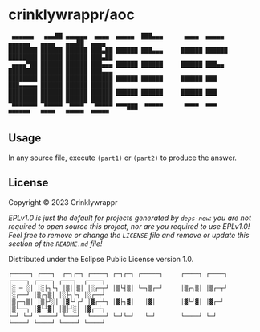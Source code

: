 # crinklywrappr/aoc

```
 ▄▄▄▄▄▄   ▄▄▄██ ▄▄▄▄▄▄  ▄▄▄▄  ▄▄▄▄▄  ███▄▄▄      ▄▄▄▄  ▄▄▄▄▄       ▄▄▄▄▄▄   ▄▄▄▄   ▄▄▄██  ▄▄▄▄
████████ ██████ ██████ ███▄██ ██████ ███▄▄▄     ██████ ██████     ████████ ██████ ██████ ███▄██
 ▄▄▄▄▀██ ██████ ██████ ███▄▄▄ ██████ ██████     ██████ ███▄▄      ████████ ██████ ██████ ███▄▄▄
████████ ██████ ██████ ██████ ██████ ██████     ██████ ███        ███▄▄▄▄▄ ██████ ██████ ██████
████████ ██████ ██████ ██████ ██████ ██████     ██████ ███        ████████ ██████ ██████ ██████
 ▀▀▀▀▀▀▀  ▀▀▀▀▀  ▀▀▀▀   ▀▀▀▀▀ ▀▀▀███  ▀▀▀▀▀      ▀▀▀▀  ▀▀▀         ▀▀▀▀▀▀   ▀▀▀▀   ▀▀▀▀▀  ▀▀▀▀▀
```

## Usage

In any source file, execute `(part1)` or `(part2)` to produce the answer.

## License

Copyright © 2023 Crinklywrappr

_EPLv1.0 is just the default for projects generated by `deps-new`: you are not_
_required to open source this project, nor are you required to use EPLv1.0!_
_Feel free to remove or change the `LICENSE` file and remove or update this_
_section of the `README.md` file!_

Distributed under the Eclipse Public License version 1.0.

```
┌─────┐ ┌───┐  ┌─┐┌─┐ ┌────┐ ┌─┐┌─┐ ┌─────┐     ┌────┐ ┌────┐     ┌────┐ ┌────┐ ┌───┐  ┌────┐
│░ ─ ░│ │░├┐└┐ │▒││▒│ │░┌─┬┘ │▒└┤▒│ └─┐▒┌─┘     │▒┌┐▒│ │▒┌─┬┘     │░┌──┘ │▒┌┐▒│ │░├┐└┐ │░┌─┬┘
│▒┌─┐▒│ │▒├┘░│ │▓└┘┌┘ │▓┌─┴┐ │▓├┐▓│   │▓│       │▓└┘▓│ │▓┌─┘      │▒└──┐ │▓└┘▓│ │▒├┘░│ │▓┌─┴┐
└─┘ └─┘ └────┘ └───┘  └────┘ └─┘└─┘   └─┘       └────┘ └─┘        └────┘ └────┘ └────┘ └────┘
```
